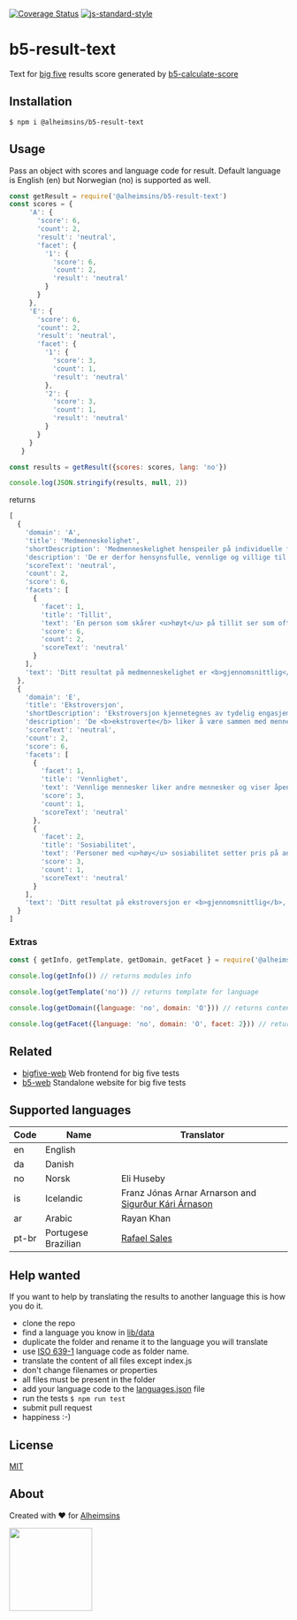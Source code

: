 [![Coverage Status](https://coveralls.io/repos/Alheimsins/b5-result-text/badge.svg?branch=main&service=github)](https://coveralls.io/github/Alheimsins/b5-result-text?branch=main)
[![js-standard-style](https://img.shields.io/badge/code%20style-standard-brightgreen.svg?style=flat)](https://github.com/feross/standard)

# b5-result-text

Text for [big five](https://en.wikipedia.org/wiki/Big_Five_personality_traits) results score generated by [b5-calculate-score](https://github.com/alheimisins/b5-calculate-score)

## Installation

```
$ npm i @alheimsins/b5-result-text
```

## Usage

Pass an object with scores and language code for result.
Default language is English (en) but Norwegian (no) is supported as well.

```JavaScript
const getResult = require('@alheimsins/b5-result-text')
const scores = {
     'A': {
       'score': 6,
       'count': 2,
       'result': 'neutral',
       'facet': {
         '1': {
           'score': 6,
           'count': 2,
           'result': 'neutral'
         }
       }
     },
     'E': {
       'score': 6,
       'count': 2,
       'result': 'neutral',
       'facet': {
         '1': {
           'score': 3,
           'count': 1,
           'result': 'neutral'
         },
         '2': {
           'score': 3,
           'count': 1,
           'result': 'neutral'
         }
       }
     }
   }

const results = getResult({scores: scores, lang: 'no'})

console.log(JSON.stringify(results, null, 2))
```

returns

```JavaScript
[
  {
    'domain': 'A',
    'title': 'Medmenneskelighet',
    'shortDescription': 'Medmenneskelighet henspeiler på individuelle forskjeller\nnår det gjelder samarbeid og sosial harmoni.\n<br>\nMedmenneskelige individer setter det å komme overens med andre høyt.',
    'description': 'De er derfor hensynsfulle, vennlige og villige til å finne kompromisser dersom det er\ninteressekonflikter.\n<br><br>\nMedmenneskelige individer har også et optimistisk syn på menneskenaturen. De tror at mennesker i bunn og grunn er ærlige,\n<br>\nredelige og til å stole på. Lite medmenneskelige individer setter egne\ninteresser over det å komme overens med andre.\n<br>\nDe er generelt ikke så opptatt av andres ve og vel, og vil derfor ikke strekke seg langt for andre\nmennesker.\n<br>\nNoen ganger er det deres skepsis når det gjelder andres motiver som forårsaker deres mistenksomhet, uvennlighet og mangel på samarbeidsvilje.\n<br>\nMedmenneskelighet er svært fordelaktig for å bli populær og for å fortsette å være det.\n<br><br>\nMedmenneskelige individer er bedre likt enn de som er lite medmenneskelig.\nMen medmenneskelighet er ingen nyttig egenskap i\n<br>\nsituasjoner der det kreves at man tar tøffe og helt objektive beslutninger.\n<br><br>\nLite medmenneskelige individer kan bli dyktige vitenskapsmenn, kritikere eller soldater.',
    'scoreText': 'neutral',
    'count': 2,
    'score': 6,
    'facets': [
      {
        'facet': 1,
        'title': 'Tillit',
        'text': 'En person som skårer <u>høyt</u> på tillit ser som oftest på andre\nmennesker som rettferdige, ærlige og at de har gode hensikter.\n<br>\nPersoner som skårer <u>lavt</u> på tillit ser på andre som selvopptatte,\nbedragerske og potensielt farlige.',
        'score': 6,
        'count': 2,
        'scoreText': 'neutral'
      }
    ],
    'text': 'Ditt resultat på medmenneskelighet er <b>gjennomsnittlig</b>, noe som\ntyder på at du er noe opptatt av andres behov, men generelt lite villig\ntil å ofre deg for andre.'
  },
  {
    'domain': 'E',
    'title': 'Ekstroversjon',
    'shortDescription': 'Ekstroversjon kjennetegnes av tydelig engasjement i den ytre verden.',
    'description': 'De <b>ekstroverte</b> liker å være sammen med mennesker, er fulle av energi, og opplever ofte positive følelser.\n<br>\nDe pleier å være entusiastiske, handlingsorienterte individer som liker å si "Ja!" eller "La oss sette i gang!"\n<br>\nnår det åpner seg muligheter for å oppleve noe spennende.\n<br>\nDe liker å snakke i grupper, hevde seg selv og rette oppmerksomhet mot seg selv.\n<br><br>\nDe <b>introverte</b> mangler livligheten, energien og aktivitesnivået til de ekstroverte.\n<br>\nDe er ofte stille, nedstemte, forsiktige og lite engasjert i den sosiale verden.\n<br><br>\nDeres mangel på sosialt engasjement bør ikke tolkes som reserverthet eller depresjon;\n<br>\nden introverte trenger bare mindre stimulering enn den ekstroverte og foretrekker å være alene.\n<br><br>\nUavhengigheten og reservasjonen til den introverte er noen ganger feilaktig sett på som uvennlighet eller arroganse.\n<br>\nI realiteten så vil en introvert som skårer høyt på medmennesklighetsfaktoren ikke søke andre bevisst, men synes det er ganske greit hvis andre søker deres selskap.',
    'scoreText': 'neutral',
    'count': 2,
    'score': 6,
    'facets': [
      {
        'facet': 1,
        'title': 'Vennlighet',
        'text': 'Vennlige mennesker liker andre mennesker og viser åpent positive følelser de har ovenfor andre.\n<br>\nDe får lettere venner, og det er enkelt for dem å danne nære, intime forhold.\n<br>\nDe som skårer <u>lavt</u> på vennlighet er ikke nødvendvis kalde og fiendtlige, men de knytter seg ikke til andre og blir\n<br>\noppfattet som distanserte og reserverte.',
        'score': 3,
        'count': 1,
        'scoreText': 'neutral'
      },
      {
        'facet': 2,
        'title': 'Sosiabilitet',
        'text': 'Personer med <u>høy</u> sosiabilitet setter pris på andres selskap og finner det stimulerende og får mye ut av det.\n<br>\nDe synes det er spennende med mange mennesker. De som skårer <u>lavt</u> føler seg overveldet av mange mennesker, og unngår derfor aktivt slike situasjoner.\n<br>\nDet er ikke det at de nødvendigvis misliker å være med mennesker fra tid til annen, men deres behov for privatliv og tid for seg selv\n<br>\ner større enn for individer som skårer høyt her.',
        'score': 3,
        'count': 1,
        'scoreText': 'neutral'
      }
    ],
    'text': 'Ditt resultat på ekstroversjon er <b>gjennomsnittlig</b>, noe som tyder på at du verken foretrekker å\n<br>\nvære alene eller en godmodig pratemaker. Du liker å være med andre, samtidig som du også setter pris på alene-tid.'
  }
]
```

### Extras

```JavaScript
const { getInfo, getTemplate, getDomain, getFacet } = require('@alheimsins/b5-result-text')

console.log(getInfo()) // returns modules info

console.log(getTemplate('no')) // returns template for language

console.log(getDomain({language: 'no', domain: 'O'})) // returns content of a domain for given language

console.log(getFacet({language: 'no', domain: 'O', facet: 2})) // returns content of a facet for a given domain and language
```

## Related

- [bigfive-web](https://github.com/maccyber/bigfive-web) Web frontend for big five tests
- [b5-web](https://github.com/alheimisins/b5-web) Standalone website for big five tests


## Supported languages

| Code | Name      | Translator |
| ---- | --------- | ---------- |
| en   | English   |            |
| da   | Danish    |            |
| no   | Norsk | Eli Huseby |
| is   | Icelandic | Franz Jónas Arnar Arnarson and [Sigurður Kári Árnason](https://github.com/sigurdurkari) |
| ar   | Arabic    | Rayan Khan |
| pt-br| Portugese Brazilian | [Rafael Sales](https://github.com/rsales) |

## Help wanted

If you want to help by translating the results to another language this is how you do it.

- clone the repo
- find a language you know in [lib/data](lib/data)
- duplicate the folder and rename it to the language you will translate
- use [ISO 639-1](https://en.wikipedia.org/wiki/List_of_ISO_639-1_codes) language code as folder name.
- translate the content of all files except index.js
- don't change filenames or properties
- all files must be present in the folder
- add your language code to the [languages.json](lib/data/languages.json) file
- run the tests `$ npm run test`
- submit pull request
- happiness :-)

## License

[MIT](LICENSE)

## About

Created with ❤ for [Alheimsins](https://alheimsins.net)

<img src="https://image.ibb.co/dPH08G/logo_black.png" height="150px" width="150px" />

